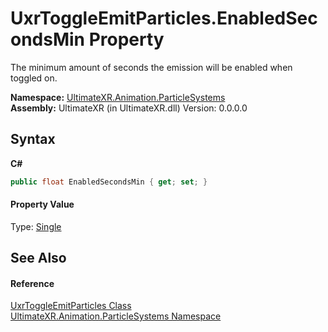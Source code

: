 # UxrToggleEmitParticles.EnabledSecondsMin Property 
 

The minimum amount of seconds the emission will be enabled when toggled on.

**Namespace:**&nbsp;<a href="N_UltimateXR_Animation_ParticleSystems">UltimateXR.Animation.ParticleSystems</a><br />**Assembly:**&nbsp;UltimateXR (in UltimateXR.dll) Version: 0.0.0.0

## Syntax

**C#**<br />
``` C#
public float EnabledSecondsMin { get; set; }
```


#### Property Value
Type: <a href="https://docs.microsoft.com/dotnet/api/system.single" target="_blank" rel="noopener noreferrer">Single</a>

## See Also


#### Reference
<a href="T_UltimateXR_Animation_ParticleSystems_UxrToggleEmitParticles">UxrToggleEmitParticles Class</a><br /><a href="N_UltimateXR_Animation_ParticleSystems">UltimateXR.Animation.ParticleSystems Namespace</a><br />